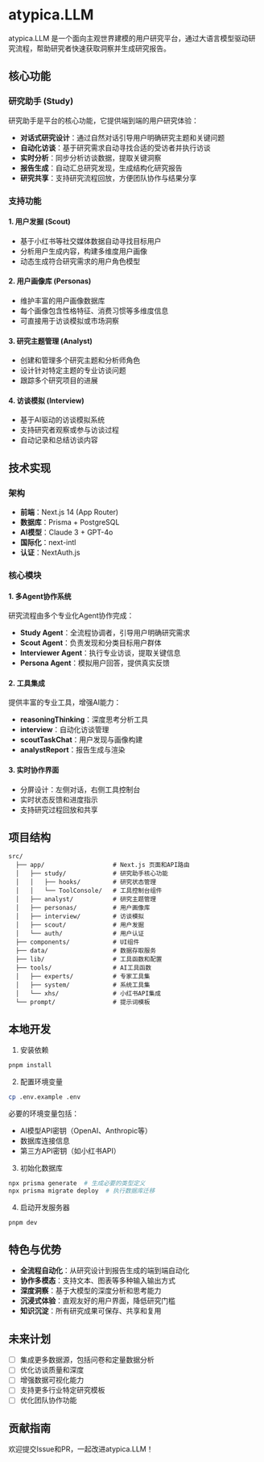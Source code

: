 # atypica.LLM

atypica.LLM 是一个面向主观世界建模的用户研究平台，通过大语言模型驱动研究流程，帮助研究者快速获取洞察并生成研究报告。

## 核心功能

### 研究助手 (Study)

研究助手是平台的核心功能，它提供端到端的用户研究体验：

- **对话式研究设计**：通过自然对话引导用户明确研究主题和关键问题
- **自动化访谈**：基于研究需求自动寻找合适的受访者并执行访谈
- **实时分析**：同步分析访谈数据，提取关键洞察
- **报告生成**：自动汇总研究发现，生成结构化研究报告
- **研究共享**：支持研究流程回放，方便团队协作与结果分享

### 支持功能

#### 1. 用户发掘 (Scout)

- 基于小红书等社交媒体数据自动寻找目标用户
- 分析用户生成内容，构建多维度用户画像
- 动态生成符合研究需求的用户角色模型

#### 2. 用户画像库 (Personas)

- 维护丰富的用户画像数据库
- 每个画像包含性格特征、消费习惯等多维度信息
- 可直接用于访谈模拟或市场洞察

#### 3. 研究主题管理 (Analyst)

- 创建和管理多个研究主题和分析师角色
- 设计针对特定主题的专业访谈问题
- 跟踪多个研究项目的进展

#### 4. 访谈模拟 (Interview)

- 基于AI驱动的访谈模拟系统
- 支持研究者观察或参与访谈过程
- 自动记录和总结访谈内容

## 技术实现

### 架构

- **前端**：Next.js 14 (App Router)
- **数据库**：Prisma + PostgreSQL
- **AI模型**：Claude 3 + GPT-4o
- **国际化**：next-intl
- **认证**：NextAuth.js

### 核心模块

#### 1. 多Agent协作系统

研究流程由多个专业化Agent协作完成：

- **Study Agent**：全流程协调者，引导用户明确研究需求
- **Scout Agent**：负责发现和分类目标用户群体
- **Interviewer Agent**：执行专业访谈，提取关键信息
- **Persona Agent**：模拟用户回答，提供真实反馈

#### 2. 工具集成

提供丰富的专业工具，增强AI能力：

- **reasoningThinking**：深度思考分析工具
- **interview**：自动化访谈管理
- **scoutTaskChat**：用户发现与画像构建
- **analystReport**：报告生成与渲染

#### 3. 实时协作界面

- 分屏设计：左侧对话，右侧工具控制台
- 实时状态反馈和进度指示
- 支持研究过程回放和共享

## 项目结构

```
src/
  ├── app/                   # Next.js 页面和API路由
  │   ├── study/             # 研究助手核心功能
  │   │   ├── hooks/         # 研究状态管理
  │   │   └── ToolConsole/   # 工具控制台组件
  │   ├── analyst/           # 研究主题管理
  │   ├── personas/          # 用户画像库
  │   ├── interview/         # 访谈模拟
  │   ├── scout/             # 用户发掘
  │   └── auth/              # 用户认证
  ├── components/            # UI组件
  ├── data/                  # 数据存取服务
  ├── lib/                   # 工具函数和配置
  ├── tools/                 # AI工具函数
  │   ├── experts/           # 专家工具集
  │   ├── system/            # 系统工具集
  │   └── xhs/               # 小红书API集成
  └── prompt/                # 提示词模板
```

## 本地开发

1. 安装依赖

```bash
pnpm install
```

2. 配置环境变量

```bash
cp .env.example .env
```

必要的环境变量包括：

- AI模型API密钥（OpenAI、Anthropic等）
- 数据库连接信息
- 第三方API密钥（如小红书API）

3. 初始化数据库

```bash
npx prisma generate  # 生成必要的类型定义
npx prisma migrate deploy  # 执行数据库迁移
```

4. 启动开发服务器

```bash
pnpm dev
```

## 特色与优势

- **全流程自动化**：从研究设计到报告生成的端到端自动化
- **协作多模态**：支持文本、图表等多种输入输出方式
- **深度洞察**：基于大模型的深度分析和思考能力
- **沉浸式体验**：直观友好的用户界面，降低研究门槛
- **知识沉淀**：所有研究成果可保存、共享和复用

## 未来计划

- [ ] 集成更多数据源，包括问卷和定量数据分析
- [ ] 优化访谈质量和深度
- [ ] 增强数据可视化能力
- [ ] 支持更多行业特定研究模板
- [ ] 优化团队协作功能

## 贡献指南

欢迎提交Issue和PR，一起改进atypica.LLM！
